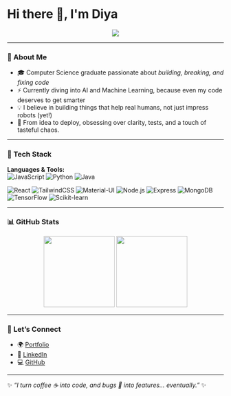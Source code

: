# Hi there 👋, I'm Diya

<p align="center">
  <img src="https://readme-typing-svg.herokuapp.com?font=Fira+Code&duration=4000&pause=1000&color=00C6FF&center=true&vCenter=true&width=435&lines=💻+Code.+Learn.+Build.+Inspire.;⚡+Always+debugging+life+like+code.;🌱+Exploring+AI+%26+ML+as+I+grow.">
</p>

---

### 🌱 About Me
- 🎓 Computer Science graduate passionate about *building, breaking, and fixing code*
- ⚡ Currently diving into AI and Machine Learning, because even my code deserves to get smarter
- 💡 I believe in building things that help real humans, not just impress robots (yet!)
- 🧩 From idea to deploy, obsessing over clarity, tests, and a touch of tasteful chaos.
---

### 🚀 Tech Stack

**Languages & Tools:**  
![JavaScript](https://img.shields.io/badge/JavaScript-F7DF1E?logo=javascript&logoColor=black)
![Python](https://img.shields.io/badge/Python-3776AB?logo=python&logoColor=white)
![Java](https://img.shields.io/badge/Java-007396?logo=java&logoColor=white)

![React](https://img.shields.io/badge/React-61DAFB?logo=react&logoColor=black)
![TailwindCSS](https://img.shields.io/badge/Tailwind_CSS-38B2AC?logo=tailwind-css&logoColor=white)
![Material-UI](https://img.shields.io/badge/Material--UI-0081CB?logo=mui&logoColor=white)
![Node.js](https://img.shields.io/badge/Node.js-339933?logo=node-dot-js&logoColor=white)
![Express](https://img.shields.io/badge/Express.js-000000?logo=express&logoColor=white)
![MongoDB](https://img.shields.io/badge/MongoDB-4EA94B?logo=mongodb&logoColor=white)
![TensorFlow](https://img.shields.io/badge/TensorFlow-FF6F00?logo=tensorflow&logoColor=white)
![Scikit-learn](https://img.shields.io/badge/Scikit--learn-F7931E?logo=scikit-learn&logoColor=white)

---

### 📊 GitHub Stats
<p align="center">
  <img src="https://github-readme-stats.vercel.app/api?username=dya8&show_icons=true&theme=tokyonight&hide_border=true" height="165"/>
  <img src="https://github-readme-stats.vercel.app/api/top-langs/?username=dya8&layout=compact&theme=tokyonight&hide_border=true" height="165"/>
</p>

---

### 🌟 Let’s Connect
- 🌍 [Portfolio](https://your-portfolio-link.com)
- 💼 [LinkedIn](https://linkedin.com/in/your-link)
- 💻 [GitHub](https://github.com/dya8)

---

✨ *“I turn coffee ☕ into code, and bugs 🐞 into features… eventually.”* ✨
